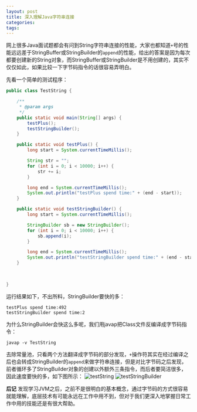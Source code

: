 ```yaml
---
layout: post
title: 深入理解Java字符串连接
categories:
tags:
---
```


网上很多Java面试题都会有问到String字符串连接的性能，大家也都知道`+`号的性能远远差于StringBuffer或StringBuilder的`append`的性能，给出的答案是因为每次都要创建新的String对象，而StringBuffer或StringBuilder是不用创建的，其实不仅仅如此，如果比较一下字节码指令的话很容易弄明白。

先看一个简单的测试程序：
```java
public class TestString {

	/**
	 * @param args
	 */
	public static void main(String[] args) {
		testPlus();
		testStringBuilder();
	}

	public static void testPlus() {
		long start = System.currentTimeMillis();

		String str = "";
		for (int i = 0; i < 10000; i++) {
			str += i;
		}

		long end = System.currentTimeMillis();
		System.out.println("testPlus spend time:" + (end - start));
	}

	public static void testStringBuilder() {
		long start = System.currentTimeMillis();

		StringBuilder sb = new StringBuilder();
		for (int i = 0; i < 10000; i++) {
			sb.append(i);
		}

		long end = System.currentTimeMillis();
		System.out.println("testStringBuilder spend time:" + (end - start));
	}

	
	
}

```

运行结果如下，不出所料，StringBuilder要快的多：
```
testPlus spend time:492
testStringBuilder spend time:2
```

为什么StringBuilder会快这么多呢，我们用javap把Class文件反编译成字节码指令：
```shell
javap -v TestString
```

去除常量池，只看两个方法翻译成字节码的部分发现，`+`操作符其实在经过编译之后也会转成StringBuilder的`append`来做字符串连接，但是对比字节码之后发现，前者循环多了StringBuilder对象的创建以外额外三条指令，而后者要简洁很多，因此速度要快的多，如下图所示：
![testString](https://f.cloud.github.com/assets/2130097/276114/5f1aabd6-90a3-11e2-81e5-a08e7e69677f.png)
![testStringBuilder](https://f.cloud.github.com/assets/2130097/276117/65a57d00-90a3-11e2-8370-4c38fac0e0c4.png)

**后记**
发现学习JVM之后，之前不是很明白的基本概念，通过字节码的方式很容易就能理解，底层技术有可能永远在工作中用不到，但对于我们更深入地掌握日常工作中用的技能还是有很大帮助。
